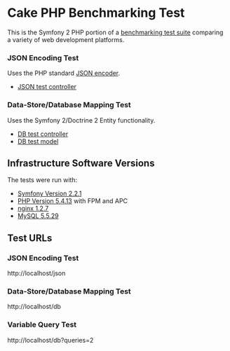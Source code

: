 # Cake PHP Benchmarking Test

This is the Symfony 2 PHP portion of a [benchmarking test suite](../) comparing a variety of web development platforms.

### JSON Encoding Test
Uses the PHP standard [JSON encoder](http://www.php.net/manual/en/function.json-encode.php).

* [JSON test controller](src/Skamander/BenchmarkBundle/BenchController.php)


### Data-Store/Database Mapping Test
Uses the Symfony 2/Doctrine 2 Entity functionality.

* [DB test controller](src/Skamander/BenchmarkBundle/BenchController.php)
* [DB test model](src/Skamander/BenchmarkBundle/World.php)


## Infrastructure Software Versions
The tests were run with:

* [Symfony Version 2.2.1](http://cakephp.org/)
* [PHP Version 5.4.13](http://www.php.net/) with FPM and APC
* [nginx 1.2.7](http://nginx.org/)
* [MySQL 5.5.29](https://dev.mysql.com/)

## Test URLs
### JSON Encoding Test

http://localhost/json

### Data-Store/Database Mapping Test

http://localhost/db

### Variable Query Test
    
http://localhost/db?queries=2
